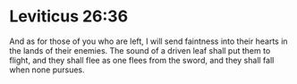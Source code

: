 # Leviticus 26:36

And as for those of you who are left, I will send faintness into their hearts in the lands of their enemies. The sound of a driven leaf shall put them to flight, and they shall flee as one flees from the sword, and they shall fall when none pursues.
